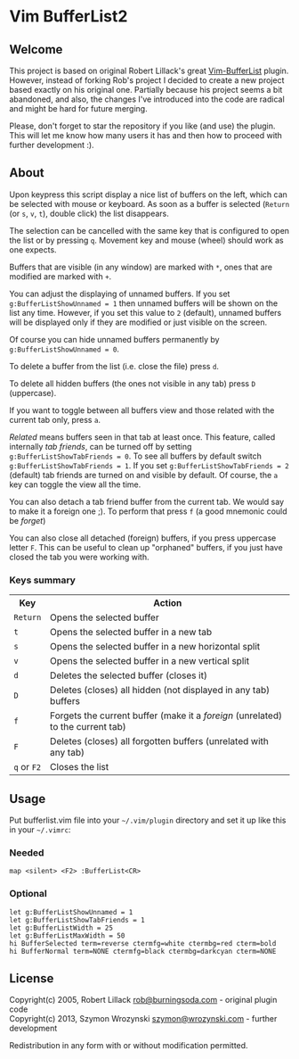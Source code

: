 Vim BufferList2
===============

Welcome
-------

This project is based on original Robert Lillack's great
[Vim-BufferList](https://github.com/roblillack/vim-bufferlist) plugin. However, instead of forking
Rob's project I decided to create a new project based exactly on his original one. Partially because
his project seems a bit abandoned, and also, the changes I've introduced into the code are radical
and might be hard for future merging.

Please, don't forget to star the repository if you like (and use) the plugin. This will let me know
how many users it has and then how to proceed with further development :).

About
-----

Upon keypress this script display a nice list of buffers on the left, which can be selected with
mouse or keyboard. As soon as a buffer is selected (`Return` (or `s`, `v`, `t`), double click) the
list disappears.

The selection can be cancelled with the same key that is configured to open the list or by pressing
`q`. Movement key and mouse (wheel) should work as one expects.

Buffers that are visible (in any window) are marked with `*`, ones that are modified are marked with
`+`.

You can adjust the displaying of unnamed buffers. If you set `g:BufferListShowUnnamed = 1` then
unnamed buffers will be shown on the list any time. However, if you set this value to `2` (default),
unnamed buffers will be displayed only if they are modified or just visible on the screen.

Of course you can hide unnamed buffers permanently by `g:BufferListShowUnnamed = 0`.

To delete a buffer from the list (i.e. close the file) press `d`.

To delete all hidden buffers (the ones not visible in any tab) press `D` (uppercase).

If you want to toggle between all buffers view and those related with the current tab only, press
`a`.

*Related* means buffers seen in that tab at least once. This feature, called internally *tab
friends*, can be turned off by setting `g:BufferListShowTabFriends = 0`. To see all buffers by
default switch `g:BufferListShowTabFriends = 1`. If you set `g:BufferListShowTabFriends = 2`
(default) tab friends are turned on and visible by default. Of course, the `a` key can toggle the
view all the time.

You can also detach a tab friend buffer from the current tab. We would say to make it a foreign one
;). To perform that press `f` (a good mnemonic could be *forget*)

You can also close all detached (foreign) buffers, if you press uppercase letter `F`. This can be
useful to clean up "orphaned" buffers, if you just have closed the tab you were working with.

### Keys summary ###

<table>
<tr>
<th>Key</th>
<th>Action</th>
</tr>
<tr>
<td><code>Return</code></td>
<td>Opens the selected buffer</td>
</tr>
<tr>
<td><code>t</code></td>
<td>Opens the selected buffer in a new tab</td>
</tr>
<tr>
<td><code>s</code></td>
<td>Opens the selected buffer in a new horizontal split</td>
</tr>
<tr>
<td><code>v</code></td>
<td>Opens the selected buffer in a new vertical split</td>
</tr>
<tr>
<td><code>d</code></td>
<td>Deletes the selected buffer (closes it)</td>
</tr>
<tr>
<td><code>D</code></td>
<td>Deletes (closes) all hidden (not displayed in any tab) buffers</td>
</tr>
<tr>
<td><code>f</code></td>
<td>Forgets the current buffer (make it a <em>foreign</em> (unrelated) to the current tab)</td>
</tr>
<tr>
<td><code>F</code></td>
<td>Deletes (closes) all forgotten buffers (unrelated with any tab)</td>
</tr>
<tr>
<td><code>q</code> or <code>F2</code></td>
<td>Closes the list</td>
</tr>
</table>

Usage
-----

Put bufferlist.vim file into your `~/.vim/plugin` directory and set it up like this in your
`~/.vimrc`:

### Needed

    map <silent> <F2> :BufferList<CR>

### Optional

    let g:BufferListShowUnnamed = 1
    let g:BufferListShowTabFriends = 1
    let g:BufferListWidth = 25
    let g:BufferListMaxWidth = 50
    hi BufferSelected term=reverse ctermfg=white ctermbg=red cterm=bold
    hi BufferNormal term=NONE ctermfg=black ctermbg=darkcyan cterm=NONE

License
-------

Copyright(c) 2005, Robert Lillack <rob@burningsoda.com> - original plugin code<br />
Copyright(c) 2013, Szymon Wrozynski <szymon@wrozynski.com> - further development

Redistribution in any form with or without modification permitted.
